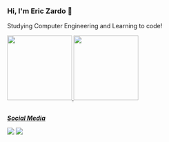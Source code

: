### Hi, I'm Eric Zardo 👋

Studying Computer Engineering and Learning to code!

<div align>
  <a href="https://github.com/EricZardo">
  <img height="150em" src="https://github-readme-stats.vercel.app/api?username=ericzardo&show_icons=true&theme=onedark&include_all_commits=true&count_private=true"/>
  <img height="150em" src="https://github-readme-stats.vercel.app/api/top-langs/?username=ericzardo&layout=compact&langs_count=7&theme=onedark"/>
</div>

##
  
**_Social Media_**
  
<div>
  <a href="https://instagram.com/eric_zardo" target="_blank"><img src="https://img.shields.io/badge/-Instagram-%23E4405F?style=for-the-badge&logo=instagram&logoColor=white" target="_blank"></a>
  <a href="https://www.linkedin.com/in/eric-zardo-a53630228/" target="_blank"><img src="https://img.shields.io/badge/-LinkedIn-%230077B5?style=for-the-badge&logo=linkedin&logoColor=white" target="_blank"></a>   
</div>


